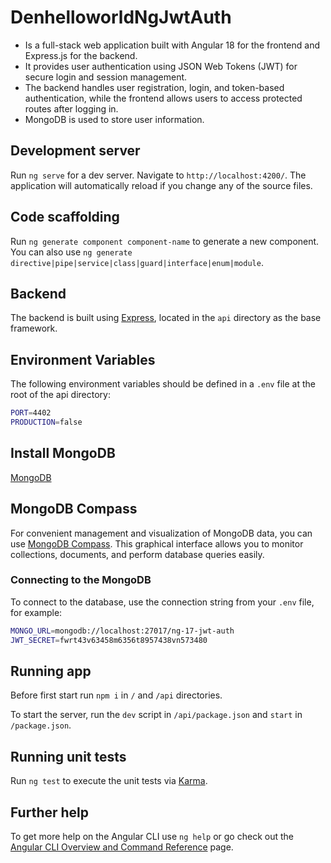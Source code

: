 # DenhelloworldNgJwtAuth

- Is a full-stack web application built with Angular 18 for the frontend and Express.js for the backend.
- It provides user authentication using JSON Web Tokens (JWT) for secure login and session management.
- The backend handles user registration, login, and token-based authentication, while the frontend allows users to access protected routes after logging in.
- MongoDB is used to store user information.

## Development server

Run `ng serve` for a dev server. Navigate to `http://localhost:4200/`. The application will automatically reload if you change any of the source files.

## Code scaffolding

Run `ng generate component component-name` to generate a new component. You can also use `ng generate directive|pipe|service|class|guard|interface|enum|module`.

## Backend
The backend is built using [Express](https://expressjs.com), located in the `api` directory as the base framework.

## Environment Variables

The following environment variables should be defined in a `.env` file at the root of the api directory:
```bash
PORT=4402
PRODUCTION=false
```

## Install MongoDB

[MongoDB](https://www.mongodb.com/try/download/community)

## MongoDB Compass

For convenient management and visualization of MongoDB data, you can use [MongoDB Compass](https://www.mongodb.com/products/compass). This graphical interface allows you to monitor collections, documents, and perform database queries easily.

### Connecting to the MongoDB

To connect to the database, use the connection string from your `.env` file, for example:

```bash
MONGO_URL=mongodb://localhost:27017/ng-17-jwt-auth
JWT_SECRET=fwrt43v63458m6356t8957438vn573480
```

## Running app

Before first start run `npm i` in `/` and `/api` directories.

To start the server, run the `dev` script in `/api/package.json` and `start` in `/package.json`.

## Running unit tests

Run `ng test` to execute the unit tests via [Karma](https://karma-runner.github.io).

## Further help

To get more help on the Angular CLI use `ng help` or go check out the [Angular CLI Overview and Command Reference](https://angular.dev/tools/cli) page.
